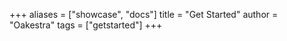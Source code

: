 +++
aliases = ["showcase", "docs"]
title = "Get Started"
author = "Oakestra"
tags = ["getstarted"]
+++
